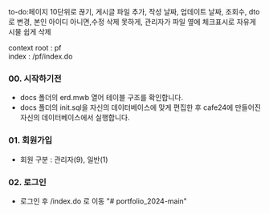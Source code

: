 to-do:페이지 10단위로 끊기, 게시글 파일 추가, 작성 날짜, 업데이트 날짜, 조회수, dto로 변경, 본인 아이디
아니면,수정 삭제 못하게, 관리자가 파일 옆에 체크표시로 자유게시물 쉽게 삭제

context root : pf <br/>
index : /pf/index.do

### 00. 시작하기전 
- docs 폴더의 erd.mwb 열어 테이블 구조를 확인합니다.
- docs 폴더의 init.sql을 자신의 데이터베이스에 맞게 편집한 후 cafe24에 만들어진 자신의 데이터베이스에서 실행합니다.

### 01. 회원가입
- 회원 구분 : 관리자(9), 일반(1)

### 02. 로그인
- 로그인 후 /index.do 로 이동
"# portfolio_2024-main" 
